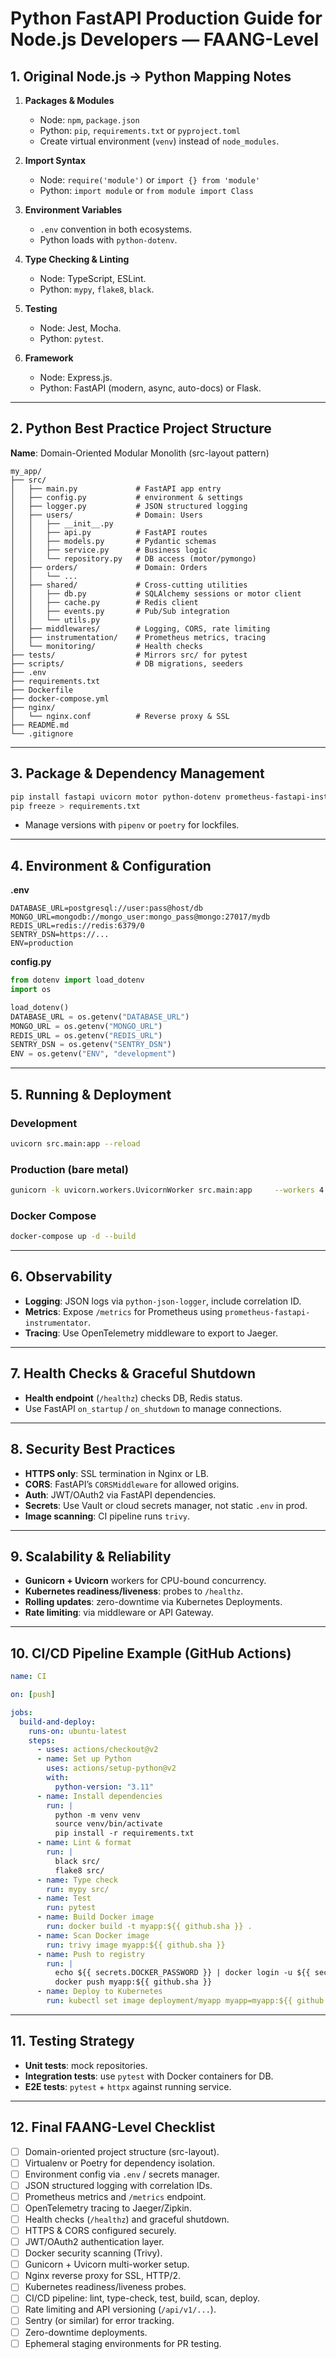 # Python FastAPI Production Guide for Node.js Developers — FAANG-Level

## 1. Original Node.js → Python Mapping Notes

1. **Packages & Modules**

   - Node: `npm`, `package.json`
   - Python: `pip`, `requirements.txt` or `pyproject.toml`
   - Create virtual environment (`venv`) instead of `node_modules`.

2. **Import Syntax**

   - Node: `require('module')` or `import {} from 'module'`
   - Python: `import module` or `from module import Class`

3. **Environment Variables**

   - `.env` convention in both ecosystems.
   - Python loads with `python-dotenv`.

4. **Type Checking & Linting**

   - Node: TypeScript, ESLint.
   - Python: `mypy`, `flake8`, `black`.

5. **Testing**

   - Node: Jest, Mocha.
   - Python: `pytest`.

6. **Framework**
   - Node: Express.js.
   - Python: FastAPI (modern, async, auto-docs) or Flask.

---

## 2. Python Best Practice Project Structure

**Name**: Domain-Oriented Modular Monolith (src-layout pattern)

```
my_app/
├── src/
│   ├── main.py             # FastAPI app entry
│   ├── config.py           # environment & settings
│   ├── logger.py           # JSON structured logging
│   ├── users/              # Domain: Users
│   │   ├── __init__.py
│   │   ├── api.py          # FastAPI routes
│   │   ├── models.py       # Pydantic schemas
│   │   ├── service.py      # Business logic
│   │   └── repository.py   # DB access (motor/pymongo)
│   ├── orders/             # Domain: Orders
│   │   └── ...
│   ├── shared/             # Cross-cutting utilities
│   │   ├── db.py           # SQLAlchemy sessions or motor client
│   │   ├── cache.py        # Redis client
│   │   ├── events.py       # Pub/Sub integration
│   │   └── utils.py
│   ├── middlewares/        # Logging, CORS, rate limiting
│   ├── instrumentation/    # Prometheus metrics, tracing
│   └── monitoring/         # Health checks
├── tests/                  # Mirrors src/ for pytest
├── scripts/                # DB migrations, seeders
├── .env
├── requirements.txt
├── Dockerfile
├── docker-compose.yml
├── nginx/
│   └── nginx.conf          # Reverse proxy & SSL
├── README.md
└── .gitignore
```

---

## 3. Package & Dependency Management

```bash
pip install fastapi uvicorn motor python-dotenv prometheus-fastapi-instrumentator     opentelemetry-api opentelemetry-exporter-jaeger opentelemetry-instrumentation-fastapi     python-json-logger sentry-sdk
pip freeze > requirements.txt
```

- Manage versions with `pipenv` or `poetry` for lockfiles.

---

## 4. Environment & Configuration

**.env**

```
DATABASE_URL=postgresql://user:pass@host/db
MONGO_URL=mongodb://mongo_user:mongo_pass@mongo:27017/mydb
REDIS_URL=redis://redis:6379/0
SENTRY_DSN=https://...
ENV=production
```

**config.py**

```python
from dotenv import load_dotenv
import os

load_dotenv()
DATABASE_URL = os.getenv("DATABASE_URL")
MONGO_URL = os.getenv("MONGO_URL")
REDIS_URL = os.getenv("REDIS_URL")
SENTRY_DSN = os.getenv("SENTRY_DSN")
ENV = os.getenv("ENV", "development")
```

---

## 5. Running & Deployment

### Development

```bash
uvicorn src.main:app --reload
```

### Production (bare metal)

```bash
gunicorn -k uvicorn.workers.UvicornWorker src.main:app     --workers 4 --bind 0.0.0.0:8000
```

### Docker Compose

```bash
docker-compose up -d --build
```

---

## 6. Observability

- **Logging**: JSON logs via `python-json-logger`, include correlation ID.
- **Metrics**: Expose `/metrics` for Prometheus using `prometheus-fastapi-instrumentator`.
- **Tracing**: Use OpenTelemetry middleware to export to Jaeger.

---

## 7. Health Checks & Graceful Shutdown

- **Health endpoint** (`/healthz`) checks DB, Redis status.
- Use FastAPI `on_startup` / `on_shutdown` to manage connections.

---

## 8. Security Best Practices

- **HTTPS only**: SSL termination in Nginx or LB.
- **CORS**: FastAPI’s `CORSMiddleware` for allowed origins.
- **Auth**: JWT/OAuth2 via FastAPI dependencies.
- **Secrets**: Use Vault or cloud secrets manager, not static `.env` in prod.
- **Image scanning**: CI pipeline runs `trivy`.

---

## 9. Scalability & Reliability

- **Gunicorn + Uvicorn** workers for CPU-bound concurrency.
- **Kubernetes readiness/liveness**: probes to `/healthz`.
- **Rolling updates**: zero-downtime via Kubernetes Deployments.
- **Rate limiting**: via middleware or API Gateway.

---

## 10. CI/CD Pipeline Example (GitHub Actions)

```yaml
name: CI

on: [push]

jobs:
  build-and-deploy:
    runs-on: ubuntu-latest
    steps:
      - uses: actions/checkout@v2
      - name: Set up Python
        uses: actions/setup-python@v2
        with:
          python-version: "3.11"
      - name: Install dependencies
        run: |
          python -m venv venv
          source venv/bin/activate
          pip install -r requirements.txt
      - name: Lint & format
        run: |
          black src/
          flake8 src/
      - name: Type check
        run: mypy src/
      - name: Test
        run: pytest
      - name: Build Docker image
        run: docker build -t myapp:${{ github.sha }} .
      - name: Scan Docker image
        run: trivy image myapp:${{ github.sha }}
      - name: Push to registry
        run: |
          echo ${{ secrets.DOCKER_PASSWORD }} | docker login -u ${{ secrets.DOCKER_USERNAME }} --password-stdin
          docker push myapp:${{ github.sha }}
      - name: Deploy to Kubernetes
        run: kubectl set image deployment/myapp myapp=myapp:${{ github.sha }}
```

---

## 11. Testing Strategy

- **Unit tests**: mock repositories.
- **Integration tests**: use `pytest` with Docker containers for DB.
- **E2E tests**: `pytest` + `httpx` against running service.

---

## 12. Final FAANG-Level Checklist

- [ ] Domain-oriented project structure (src-layout).
- [ ] Virtualenv or Poetry for dependency isolation.
- [ ] Environment config via `.env` / secrets manager.
- [ ] JSON structured logging with correlation IDs.
- [ ] Prometheus metrics and `/metrics` endpoint.
- [ ] OpenTelemetry tracing to Jaeger/Zipkin.
- [ ] Health checks (`/healthz`) and graceful shutdown.
- [ ] HTTPS & CORS configured securely.
- [ ] JWT/OAuth2 authentication layer.
- [ ] Docker security scanning (Trivy).
- [ ] Gunicorn + Uvicorn multi-worker setup.
- [ ] Nginx reverse proxy for SSL, HTTP/2.
- [ ] Kubernetes readiness/liveness probes.
- [ ] CI/CD pipeline: lint, type-check, test, build, scan, deploy.
- [ ] Rate limiting and API versioning (`/api/v1/...`).
- [ ] Sentry (or similar) for error tracking.
- [ ] Zero-downtime deployments.
- [ ] Ephemeral staging environments for PR testing.
